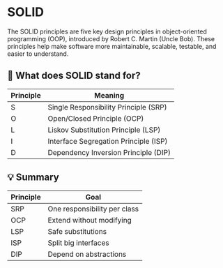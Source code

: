 # SOLID

The SOLID principles are five key design principles in object-oriented programming (OOP), introduced by Robert C. Martin (Uncle Bob). These principles help make software more maintainable, scalable, testable, and easier to understand.

## 🧱 What does SOLID stand for?

| Principle | Meaning                                  |
|-----------|------------------------------------------|
| S         | Single Responsibility Principle (SRP)    |
| O         | Open/Closed Principle (OCP)              |
| L         | Liskov Substitution Principle (LSP)      |
| I         | Interface Segregation Principle (ISP)    |
| D         | Dependency Inversion Principle (DIP)     |

## 💡 Summary

| Principle  | Goal                                     |
|------------|------------------------------------------|
| SRP        | One responsibility per class             |
| OCP        | Extend without modifying                 |
| LSP        | Safe substitutions                       |
| ISP        | Split big interfaces                     |
| DIP        | Depend on abstractions                   |